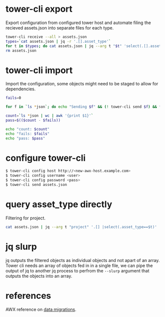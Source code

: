 # tower-cli export

Export configuration from configured tower host and automate filing the recieved assets.json into separate files for each type.

```bash
tower-cli receive --all > assets.json
types=`cat assets.json | jq -r '.[].asset_type'`
for t in $types; do cat assets.json | jq --arg t "$t" 'select(.[].asset_type==$t)' | jq '.' > $t.json; done
rm assets.json
```

# tower-cli import

Import the configuration, some objects might need to be staged to allow for dependencies.

```bash
fails=0

for f in `ls *json`; do echo "Sending $f" && (! tower-cli send $f) && fails=$(($fails + 1)) ; done

count=`ls *json | wc | awk '{print $1}'`
pass=$(($count - $fails))

echo "count: $count"
echo "fails: $fails"
echo "pass: $pass"


```

# configure tower-cli

```bash
$ tower-cli config host http://<new-awx-host.example.com>
$ tower-cli config username <user>
$ tower-cli config password <pass>
$ tower-cli send assets.json
```

# query asset_type directly

Filtering for project. 

```bash
cat assets.json | jq --arg t "project" '.[] |select(.asset_type==$t)'
```


# jq slurp

jq outputs the filtered objects as individual objects and not apart of an array. Tower cli needs an array of objects fed in in a single file, we can pipe the output of jq to another jq process to perfrom the ```--slurp``` argument that outputs the objects into an array. 


# references 

AWX reference on [data migrations](https://github.com/ansible/awx/blob/devel/DATA_MIGRATION.md).